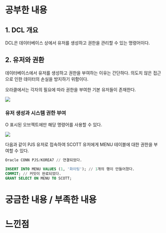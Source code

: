 # 공부한 내용

## 1. DCL 개요

DCL은 데이터베이스 상에서 유저를 생성하고 권한을 관리할 수 있는 명령어이다.

## 2. 유저와 권환

데이터베이스에서 유저를 생성하고 권한을 부여하는 이유는 간단하다. 의도치 않은 접근으로 인한 데이터의 손실을 방지하기 위함이다.

오라클에서는 각자의 필요에 따라 권한을 부여한 기본 유저들이 존재한다.

![](https://prod-files-secure.s3.us-west-2.amazonaws.com/5486ac02-837a-4340-b853-a8cd7b03f65f/f91614f6-d417-482f-b924-4b57028bdc1e/%E1%84%89%E1%85%B3%E1%84%8F%E1%85%B3%E1%84%85%E1%85%B5%E1%86%AB%E1%84%89%E1%85%A3%E1%86%BA_2024-04-01_%E1%84%8B%E1%85%A9%E1%84%92%E1%85%AE_3.32.43.png)

### **유저 생성과 시스템 권한 부여**

O 표시된 오브젝트에만 해당 명령어를 사용할 수 있다.

![](https://prod-files-secure.s3.us-west-2.amazonaws.com/5486ac02-837a-4340-b853-a8cd7b03f65f/fe72cead-1c63-4c3b-932a-bc2f764a06b0/%E1%84%89%E1%85%B3%E1%84%8F%E1%85%B3%E1%84%85%E1%85%B5%E1%86%AB%E1%84%89%E1%85%A3%E1%86%BA_2024-04-01_%E1%84%8B%E1%85%A9%E1%84%92%E1%85%AE_3.37.19.png)

다음과 같이 PJS 유저로 접속하여 SCOTT 유저에게 MENU 테이블에 대한 권한을 부여할 수 있다.

```sql
Oracle CONN PJS/KOREA7 // 연결되었다.

INSERT INTO MENU VALUES (1, '화이팅'); // 1개의 행이 만들어졌다. 
COMMIT; // 커밋이 완료되었다. 
GRANT SELECT ON MENU TO SCOTT;
```

# 궁금한 내용 / 부족한 내용



# 느낀점

